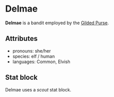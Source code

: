 # Delmae

**Delmae** is a bandit employed by the [Gilded Purse](../../../organizations/gilded-purse).

## Attributes

- pronouns: she/her
- species: elf / human
- languages: Common, Elvish

## Stat block

Delmae uses a _scout_ stat block.
